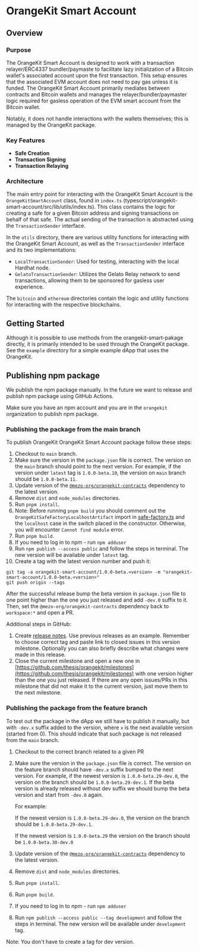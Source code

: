 # OrangeKit Smart Account

## Overview

### Purpose

The OrangeKit Smart Account is designed to work with a transaction
relayer/ERC4337 bundler/paymaste to facilitate lazy initialization of a Bitcoin
wallet's associated account upon the first transaction. This setup ensures that
the associated EVM account does not need to pay gas unless it is funded. The
OrangeKit Smart Account primarily mediates between contracts and Bitcoin wallets
and manages the relayer/bundler/paymaster logic required for gasless operation
of the EVM smart account from the Bitcoin wallet.

Notably, it does not handle interactions with the wallets themselves; this is
managed by the OrangeKit package.

### Key Features

- **Safe Creation**
- **Transaction Signing**
- **Transaction Relaying**

### Architecture

The main entry point for interacting with the OrangeKit Smart Account is the
`OrangeKitSmartAccount` class, found in `index.ts`
(typescript/orangekit-smart-account/src/lib/utils/index.ts). This class contains
the logic for creating a safe for a given Bitcoin address and signing
transactions on behalf of that safe. The actual sending of the transaction is
abstracted using the `TransactionSender` interface.

In the `utils` directory, there are various utility functions for interacting
with the OrangeKit Smart Account, as well as the `TransactionSender` interface
and its two implementations:

- `LocalTransactionSender`: Used for testing, interacting with the local Hardhat
  node.
- `GelatoTransactionSender`: Utilizes the Gelato Relay network to send
  transactions, allowing them to be sponsored for gasless user experience.

The `bitcoin` and `ethereum` directories contain the logic and utility functions
for interacting with the respective blockchains.

## Getting Started

Although it is possible to use methods from the orangekit-smart-pakage directly,
it is primarily intended to be used through the OrangeKit package. See the
`example` directory for a simple example dApp that uses the OrangeKit.

## Publishing npm package

We publish the npm package manually. In the future we want to release and
publish npm package using GitHub Actions.

Make sure you have an npm account and you are in the `orangekit` organization to
publish npm package.

### Publishing the package from the main branch

To publish OrangeKit OrangeKit Smart Account package follow these steps:

1. Checkout to `main` branch.
2. Make sure the version in the `package.json` file is correct. The version on
   the `main` branch should point to the next version. For example, if the
   version under `latest` tag is `1.0.0-beta.10`, the version on `main` branch
   should be `1.0.0-beta.11`.
3. Update version of the
   [`@mezo-org/orangekit-contracts`](https://www.npmjs.com/package/@mezo-org/orangekit-contracts)
   dependency to the latest version.
4. Remove `dist` and `node_modules` directories.
5. Run `pnpm install`.
6. Note: Before running `pnpm build` you should comment out the
   `OrangeKitSafeFactoryLocalhostArtifact` import in
   [safe-factory.ts](https://github.com/thesis/orangekit/blob/main/typescript/orangekit-smart-account/src/lib/ethereum/safe-factory.ts)
   and the `localhost` case in the switch placed in the constructor. Otherwise,
   you will encounter `Cannot find module` error.
7. Run `pnpm build`.
8. If you need to log in to npm - run `npm adduser`
9. Run `npm publish --access public` and follow the steps in terminal. The new
   version will be available under `latest` tag.
10. Create a tag with the latest version number and push it:

```
git tag -a orangekit-smart-account/1.0.0-beta.<version> -m "orangekit-smart-account/1.0.0-beta.<version>"
git push origin --tags
```

After the successful release bump the beta version in `package.json` file to one
point higher than the one you just released and add `-dev.0` suffix to it. Then,
set the `@mezo-org/orangekit-contracts` dependency back to `workspace:*` and open a PR.

Additional steps in GitHub:

1. Create [release notes](https://github.com/thesis/orangekit/releases). Use
   previous releases as an example. Remember to choose correct tag and paste
   link to closed issues in this version milestone. Optionally you can also
   briefly describe what changes were made in this release.
2. Close the current milestone and open a new one in
   [https://github.com/thesis/orangekit/milestones](https://github.com/thesis/orangekit/milestones)
   with one version higher than the one you just released. If there are any open
   issues/PRs in this milestone that did not make it to the current version,
   just move them to the next milestone.

### Publishing the package from the feature branch

To test out the package in the dApp we still have to publish it manually, but
with `-dev.x` suffix added to the version, where `x` is the next available
version (started from 0). This should indicate that such package is not released
from the `main` branch.

1. Checkout to the correct branch related to a given PR
2. Make sure the version in the `package.json` file is correct. The version on
   the feature branch should have `-dev.x` suffix bumped to the next version.
   For example, if the newest version is `1.0.0-beta.29-dev.0`, the version on
   the branch should be `1.0.0-beta.29-dev.1`. If the beta version is already
   released without dev suffix we should bump the beta version and start from
   `-dev.0` again.

   For example:

   If the newest version is `1.0.0-beta.29-dev.0`, the version on the branch
   should be `1.0.0-beta.29-dev.1`.

   If the newest version is `1.0.0-beta.29` the version on the branch should be
   `1.0.0-beta.30-dev.0`

3. Update version of the
   [`@mezo-org/orangekit-contracts`](https://www.npmjs.com/package/@mezo-org/orangekit-contracts)
   dependency to the latest version.
4. Remove `dist` and `node_modules` directories.
5. Run `pnpm install`.
6. Run `pnpm build`.
7. If you need to log in to npm - run `npm adduser`
8. Run `npm publish --access public --tag development` and follow the steps in
   terminal. The new version will be available under `development` tag.

Note: You don't have to create a tag for dev version.
